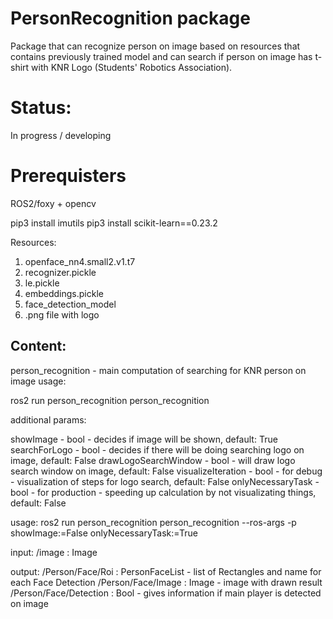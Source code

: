 # PersonRecognition package
Package that can recognize person on image based on resources that contains previously trained model and can search if person on image has t-shirt with KNR Logo (Students' Robotics Association).

# Status:
In progress / developing

# Prerequisters
ROS2/foxy + opencv

pip3 install imutils
pip3 install scikit-learn==0.23.2

Resources:
1) openface_nn4.small2.v1.t7
2) recognizer.pickle
3) le.pickle
4) embeddings.pickle
5) face_detection_model
6) .png file with logo  

## Content:
person_recognition - main computation of searching for KNR person on image
usage:

ros2 run person_recognition person_recognition

additional params:

showImage             - bool - decides if image will be shown, default: True
searchForLogo         - bool - decides if there will be doing searching logo on image, default: False
drawLogoSearchWindow  - bool - will draw logo search window on image, default: False
visualizeIteration    - bool - for debug - visualization of steps for logo search, default: False
onlyNecessaryTask     - bool - for production - speeding up calculation by not visualizating things, default: False

usage:
ros2 run person_recognition person_recognition --ros-args -p showImage:=False onlyNecessaryTask:=True

input:
/image : Image

output:
/Person/Face/Roi        : PersonFaceList    - list of Rectangles and name for each Face Detection
/Person/Face/Image      : Image             - image with drawn result
/Person/Face/Detection  : Bool              - gives information if main player is detected on image

